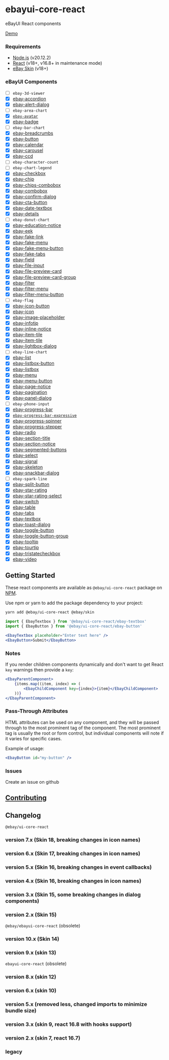 # ebayui-core-react

eBayUI React components

[Demo](https://opensource.ebay.com/ebayui-core-react/main)

### Requirements

- [Node.js](https://nodejs.org/en/) (v20.12.2)
- [React](https://reactjs.org/) (v18+, v16.8+ in maintenance mode)
- [eBay Skin](https://ebay.github.io/skin/) (v18+)

### eBayUI Components

- [ ] `ebay-3d-viewer`
- [x] [ebay-accordion](src/ebay-accordion)
- [x] [ebay-alert-dialog](src/ebay-alert-dialog)
- [ ] `ebay-area-chart`
- [x] [`ebay-avatar`](src/ebay-avatar)
- [x] [ebay-badge](src/ebay-badge)
- [ ] `ebay-bar-chart`
- [x] [ebay-breadcrumbs](src/ebay-breadcrumbs)
- [x] [ebay-button](src/ebay-button)
- [x] [ebay-calendar](src/ebay-calendar)
- [x] [ebay-carousel](src/ebay-carousel)
- [x] [ebay-ccd](src/ebay-ccd)
- [ ] `ebay-character-count`
- [ ] `ebay-chart-legend`
- [x] [ebay-checkbox](src/ebay-checkbox)
- [x] [ebay-chip](src/ebay-chip)
- [x] [ebay-chips-combobox](src/ebay-chips-combobox)
- [x] [ebay-combobox](src/ebay-combobox)
- [x] [ebay-confirm-dialog](src/ebay-confirm-dialog)
- [x] [ebay-cta-button](src/ebay-cta-button)
- [x] [ebay-date-textbox](src/ebay-date-textbox)
- [x] [ebay-details](src/ebay-details)
- [ ] `ebay-donut-chart`
- [x] [ebay-education-notice](src/ebay-education-notice)
- [x] [ebay-eek](src/ebay-eek)
- [x] [ebay-fake-link](src/ebay-fake-link)
- [x] [ebay-fake-menu](src/ebay-fake-menu)
- [x] [ebay-fake-menu-button](src/ebay-fake-menu-button)
- [x] [ebay-fake-tabs](src/ebay-fake-tabs)
- [x] [ebay-field](src/ebay-field)
- [x] [ebay-file-input](src/ebay-file-input)
- [x] [ebay-file-preview-card](src/ebay-file-preview-card)
- [x] [ebay-file-preview-card-group](src/ebay-file-preview-card-group)
- [x] [ebay-filter](src/ebay-filter)
- [x] [ebay-filter-menu](src/ebay-filter-menu)
- [x] [ebay-filter-menu-button](src/ebay-filter-menu-button)
- [ ] `ebay-flag`
- [x] [ebay-icon-button](src/ebay-icon-button)
- [x] [ebay-icon](src/ebay-icon)
- [x] [ebay-image-placeholder](src/ebay-image-placeholder)
- [x] [ebay-infotip](src/ebay-infotip)
- [x] [ebay-inline-notice](src/ebay-inline-notice)
- [x] [ebay-item-tile](src/ebay-item-tile)
- [x] [ebay-item-tile](src/ebay-item-tile-group)
- [x] [ebay-lightbox-dialog](src/ebay-lightbox-dialog)
- [ ] `ebay-line-chart`
- [x] [ebay-list](src/ebay-list)
- [x] [ebay-listbox-button](src/ebay-listbox-button)
- [x] [ebay-listbox](src/ebay-listbox)
- [x] [ebay-menu](src/ebay-menu)
- [x] [ebay-menu-button](src/ebay-menu-button)
- [x] [ebay-page-notice](src/ebay-page-notice)
- [x] [ebay-pagination](src/ebay-pagination)
- [x] [ebay-panel-dialog](src/ebay-panel-dialog)
- [ ] `ebay-phone-input`
- [x] [ebay-progress-bar](src/ebay-progress-bar)
- [x] [`ebay-progress-bar-expressive`](src/ebay-progress-bar-expressive)
- [x] [ebay-progress-spinner](src/ebay-progress-spinner)
- [x] [ebay-progress-stepper](src/ebay-progress-stepper)
- [x] [ebay-radio](src/ebay-radio)
- [x] [ebay-section-title](src/ebay-section-title)
- [x] [ebay-section-notice](src/ebay-section-notice)
- [x] [ebay-segmented-buttons](src/ebay-segmented-buttons)
- [x] [ebay-select](src/ebay-select)
- [x] [ebay-signal](src/ebay-signal)
- [x] [ebay-skeleton](src/ebay-skeleton)
- [x] [ebay-snackbar-dialog](src/ebay-snackbar-dialog)
- [ ] `ebay-spark-line`
- [x] [ebay-split-button](src/ebay-split-button)
- [x] [ebay-star-rating](src/ebay-star-rating)
- [x] [ebay-star-rating-select](src/ebay-star-rating-select)
- [x] [ebay-switch](src/ebay-switch)
- [x] [ebay-table](src/ebay-table)
- [x] [ebay-tabs](src/ebay-tabs)
- [x] [ebay-textbox](src/ebay-textbox)
- [x] [ebay-toast-dialog](src/ebay-toast-dialog)
- [x] [ebay-toggle-button](src/ebay-toast-dialog)
- [x] [ebay-toggle-button-group](src/ebay-toast-dialog)
- [x] [ebay-tooltip](src/ebay-tooltip)
- [x] [ebay-tourtip](src/ebay-tourtip)
- [x] [ebay-tristatecheckbox](src/ebay-tri-state-checkbox)
- [x] [ebay-video](src/ebay-video)

## Getting Started

These react components are available as `@ebay/ui-core-react` package on [NPM](https://npmjs.org/@ebay/ui-core-react).

Use npm or yarn to add the package dependency to your project:

```sh
yarn add @ebay/ui-core-react @ebay/skin
```

```jsx harmony
import { EbayTextbox } from '@ebay/ui-core-react/ebay-textbox'
import { EbayButton } from '@ebay/ui-core-react/ebay-button'

<EbayTextbox placeholder="Enter text here" />
<EbayButton>Submit</EbayButton>
```

### Notes

If you render children components dynamically and don't want to get React `key` warnings then provide a `key`:

```jsx harmony
<EbayParentComponent>
    {items.map((item, index) => (
        <EbayChildComponent key={index}>{item}</EbayChildComponent>
    ))}
</EbayParentComponent>
```

### Pass-Through Attributes

HTML attributes can be used on any component, and they will be passed through to the most prominent tag of the component. The most prominent tag is usually the root or form control, but individual components will note if it varies for specific cases.

Example of usage:

```jsx
<EbayButton id="my-button" />
```

### Issues

Create an issue on github

## [Contributing](CONTRIBUTING.md)

## Changelog

`@ebay/ui-core-react`

### version 7.x (Skin 18, breaking changes in icon names)

### version 6.x (Skin 17, breaking changes in icon names)

### version 5.x (Skin 16, breaking changes in event callbacks)

### version 4.x (Skin 16, breaking changes in icon names)

### version 3.x (Skin 15, some breaking changes in dialog components)

### version 2.x (Skin 15)

`@ebay/ebayui-core-react` (obsolete)

### version 10.x (Skin 14)

### version 9.x (skin 13)

`ebayui-core-react` (obsolete)

### version 8.x (skin 12)

### version 6.x (skin 10)

### version 5.x (removed less, changed imports to minimize bundle size)

### version 3.x (skin 9, react 16.8 with hooks support)

### version 2.x (skin 7, react 16.7)

### legacy
